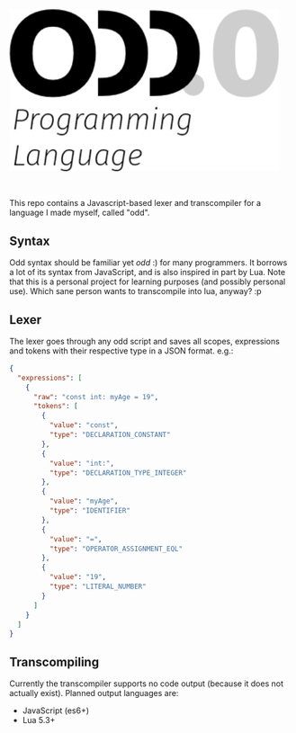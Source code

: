 <img src="./logo.png" style="display: block; width: 50vw; margin: 10rem 0 3rem 0;" />
This repo contains a Javascript-based lexer and transcompiler for a language I made myself, called "odd".

## Syntax
Odd syntax should be familiar yet _odd_ :) for many programmers. It borrows a lot of its syntax from JavaScript, and is also inspired in part by Lua. Note that this is a personal project for learning purposes (and possibly personal use). Which sane person wants to transcompile into lua, anyway? :p

## Lexer
The lexer goes through any odd script and saves all scopes, expressions and tokens with their respective type in a JSON format. e.g.:
```json
{
  "expressions": [
    {
      "raw": "const int: myAge = 19",
      "tokens": [
        {
          "value": "const",
          "type": "DECLARATION_CONSTANT"
        },
        {
          "value": "int:",
          "type": "DECLARATION_TYPE_INTEGER"
        },
        {
          "value": "myAge",
          "type": "IDENTIFIER"
        },
        {
          "value": "=",
          "type": "OPERATOR_ASSIGNMENT_EQL"
        },
        {
          "value": "19",
          "type": "LITERAL_NUMBER"
        }
      ]
    }
  ]
}
```

## Transcompiling
Currently the transcompiler supports no code output (because it does not actually exist). Planned output languages are:
- JavaScript (es6+)
- Lua 5.3+